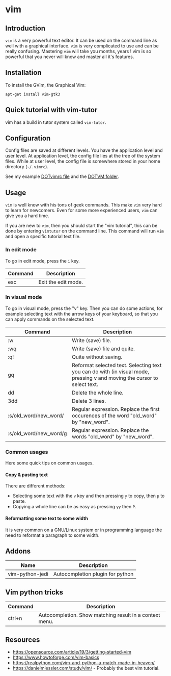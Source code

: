 # vim

## Introduction

`vim` is a very powerful text editor. It can be used on the command line as well with a graphical interface. `vim` is very complicated to use and can be really confusing. Mastering `vim` will take you months, years ! vim is so powerful that you never will know and master all it's features.

## Installation

To install the GVim, the Graphical Vim:

    apt-get install vim-gtk3

## Quick tutorial with vim-tutor

vim has a build in tutor system called `vim-tutor`.

## Configuration

Config files are saved at different levels. You have the application level and user level. At application level, the config file lies at the tree of the system files. While at user level, the config file is somewhere stored in your home directory (`~/.vimrc`).

See my example [DOTvimrc file](files/DOTvimrc) and the [DOTVM folder](files/DOTvim).

## Usage

`vim` is well know with his tons of geek commands. This make `vim` very hard to learn for newcomers. Even for some more experienced users, `vim` can give you a hard time.

If you are new to `vim`, then you should start the "vim tutorial", this can be done by entering `vimtutor` on the command line. This command will run `vim` and open a specific tutorial text file.

### In edit mode

To go in edit mode, press the `i` key.

| Command | Description |
|---|---|
| esc | Exit the edit mode. |

### In visual mode

To go in visual mode, press the "v" key. Then you can do some actions, for example selecting text with the arrow keys of your keyboard, so that you can apply commands on the selected text.

| Command | Description |
|---|---|
| :w | Write (save) file. |
| :wq | Write (save) file and quite. |
| :q! | Quite without saving. |
| gq | Reformat selected text. Selecting text you can do with (in visual mode, pressing v and moving the cursor to select text.|
| dd | Delete the whole line. |
| 3dd | Delete 3 lines. |
|:s/old_word/new_word/ | Regular expression. Replace the first occurences of the word "old_word" by "new_word".|
|:s/old_word/new_word/g | Regular expression. Replace the words "old_word" by "new_word".|

### Common usages

Here some quick tips on common usages.

#### Copy & pasting text

There are different methods:

* Selecting some text with the `v` key and then pressing `y` to copy, then `p` to paste.
* Copying a whole line can be as easy as pressing `yy` then `P`.

#### Reformatting some text to some width

It is very common on a GNU/Linux system or in programming language the need to reformat a paragraph to some width.

## Addons

| Name | Description |
|---|---|
| vim-python-jedi | Autocompletion plugin for python|

## Vim python tricks

| Command | Description |
|---|---|
| ctrl+n | Autocompletion. Show matching result in a context menu. |

## Resources

* https://opensource.com/article/19/3/getting-started-vim
* https://www.howtoforge.com/vim-basics
* https://realpython.com/vim-and-python-a-match-made-in-heaven/
* https://danielmiessler.com/study/vim/ - Probably the best vim tutorial.
